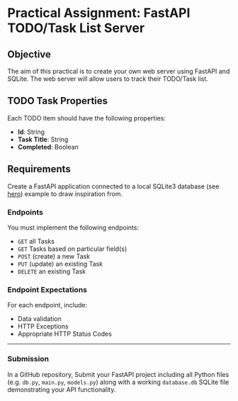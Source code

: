 # Practical Assignment: FastAPI TODO/Task List Server

## Objective
The aim of this practical is to create your own web server using FastAPI and SQLite. The web server will allow users to track their TODO/Task list.

## TODO Task Properties
Each TODO item should have the following properties:

- **Id**: String
- **Task Title**: String
- **Completed**: Boolean

## Requirements
Create a FastAPI application connected to a local SQLite3 database (see [hero](/Tutorial_6/hero/)) example to draw inspiration from.

### Endpoints
You must implement the following endpoints:

- `GET` all Tasks
- `GET` Tasks based on particular field(s)
- `POST` (create) a new Task
- `PUT` (update) an existing Task
- `DELETE` an existing Task

### Endpoint Expectations
For each endpoint, include:
- Data validation
- HTTP Exceptions
- Appropriate HTTP Status Codes

---

### Submission
In a GitHub repository, Submit your FastAPI project including all Python files (e.g. `db.py`, `main.py`, `models.py`) along with a working `database.db` SQLite file demonstrating your API functionality.

